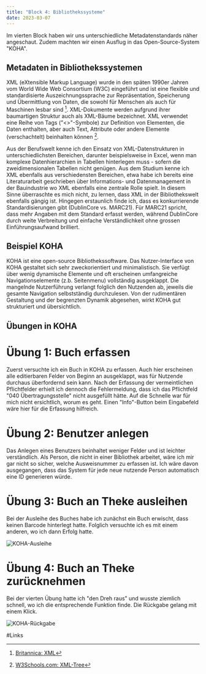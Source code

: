 ```yaml
---
title: "Block 4: Bibliothekssysteme"
date: 2023-03-07
---
```


Im vierten Block haben wir uns unterschiedliche Metadatenstandards näher angeschaut. Zudem machten wir einen Ausflug in das Open-Source-System "KOHA".

## Metadaten in Bibliothekssystemen

XML (eXtensible Markup Language) wurde in den späten 1990er Jahren vom World Wide Web Consortium (W3C) eingeführt und ist eine flexible und standardisierte Auszeichnungssprache zur Repräsentation, Speicherung und Übermittlung von Daten, die sowohl für Menschen als auch für Maschinen lesbar sind [^1]. XML-Dokumente werden aufgrund ihrer baumartigen Struktur auch als XML-Bäume bezeichnet. XML verwendet eine Reihe von Tags ("<>"-Symbole)  zur Definition von Elementen, die Daten enthalten, aber auch Text, Attribute oder andere  Elemente (verschachtelt) beinhalten können [^2]. 

Aus der Berufswelt kenne ich den Einsatz von XML-Datenstrukturen in unterschiedlichsten Bereichen, darunter beispielsweise in Excel, wenn man komplexe Datenhierarchien in Tabellen hinterlegen muss - sofern die zweidimensionalen Tabellen nicht genügen. Aus dem Studium kenne ich XML ebenfalls aus verschiedensten Bereichen, etwa habe ich bereits eine Literaturarbeit geschrieben über Informations- und Datenmanagement in der Bauindustrie wo XML ebenfalls eine zentrale Rolle spielt. In diesem Sinne überraschte es mich nicht, zu lernen, dass XML in der Bibliothekswelt ebenfalls gängig ist. Hingegen erstaunlich finde ich, dass es konkurrierende Standardisierungen gibt (DublinCore vs. MARC21). Für MARC21 spricht, dass mehr Angaben mit dem Standard erfasst werden, während DublinCore durch weite Verbreitung und einfache Verständlichkeit ohne grossen Einführungsaufwand brilliert.

## Beispiel KOHA

KOHA ist eine open-source Bibliothekssoftware. Das Nutzer-Interface von KOHA gestaltet sich sehr zweckorientiert und minimalistisch. Sie verfügt über wenig dynamische Elemente und oft erscheinen umfangreiche Navigationselemente (z.b. Seitenmenu) vollständig ausgeklappt. Die mangelnde Nutzerführung verlangt folglich den Nutzenden ab, jeweils die gesamte Navigation selbstständig durchzulesen. Von der rudimentären Gestaltung und der begrenzten Dynamik abgesehen, wirkt KOHA gut strukturiert und übersichtlich.

## Übungen in KOHA

# Übung 1: Buch erfassen

Zuerst versuchte ich ein Buch in KOHA zu erfassen. Auch hier erscheinen alle editierbaren Felder von Beginn an ausgeklappt, was für Nutzende durchaus überfordernd sein kann. Nach der Erfassung der vermeintlichen Pflichtfelder erhielt ich dennoch die Fehlermeldung, dass ich das Pflichtfeld "040 Übertragungsstelle" nicht ausgefüllt hätte. Auf die Schnelle war für mich nicht ersichtlich, worum es geht. Einen "Info"-Button beim Eingabefeld wäre hier für die Erfassung hilfreich. 

# Übung 2: Benutzer anlegen

Das Anlegen eines Benutzers beinhaltet weniger Felder und ist leichter verständlich. Als Person, die nicht in einer Bibliothek arbeitet, wäre ich mir gar nicht so sicher, welche Ausweisnummer zu erfassen ist. Ich wäre davon ausgegangen, dass das System für jede neue nutzende Person automatisch eine ID generieren würde.

# Übung 3: Buch an Theke ausleihen

Bei der Ausleihe des Buches habe ich zunächst ein Buch erwischt, dass keinen Barcode hinterlegt hatte. Folglich versuchte ich es mit einem anderen, wo ich dann Erfolg hatte.

![KOHA-Ausleihe](/LeTaBu/assets/images/KOHA_Ausleihe.png)

# Übung 4: Buch an Theke zurücknehmen

Bei der vierten Übung hatte ich "den Dreh raus" und wusste ziemlich schnell, wo ich die entsprechende Funktion finde. Die Rückgabe gelang mit einem Klick.

![KOHA-Rückgabe](/LeTaBu/assets/images/KOHA_Rueckgabe.png)

#Links

[^1]:[ Britannica: XML]( https://www.britannica.com/technology/XML)
[^2]:[ W3Schools.com: XML-Tree](https://www.w3schools.com/xml/xml_tree.asp)